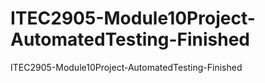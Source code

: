# ITEC2905-Module10Project-AutomatedTesting-Finished
ITEC2905-Module10Project-AutomatedTesting-Finished
